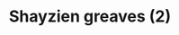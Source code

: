 ---
layout: item
title: Shayzien greaves (2)
item-id: 13365
datatable: true
id: 13365
name: "Shayzien greaves (2)"
members: true
lowalch: 18
highalch: 27
examine: "Dress like a tier 2 Shayzien soldier."
monsters:
  - id: 6907
    name: "Soldier (tier 2)"
    members: true
    combat_level: 48
    wiki_url: "https://oldschool.runescape.wiki/w/Soldier_(tier_2)"
    drops:
      - quantity: "1"
        rarity: 1
    image: "https://oldschool.runescape.wiki/images/thumb/9/92/Soldier_%28tier_2%29.png/130px-Soldier_%28tier_2%29.png?61dbc"
---